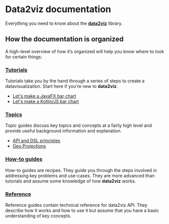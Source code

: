 # Data2viz documentation

Everything you need to know about the 
**[data2viz](https://github.com/data2viz/data2viz)** library.

## How the documentation is organized

A high-level overview of how it’s organized will help 
you know where to look for certain things:


### [Tutorials](tutorials/index.md)
Tutorials take you by the hand through a series of steps to 
create a datavisualization. Start here if you’re new to 
**data2viz**.

* [Let's make a JavaFX bar chart](tutorials/javafx-bar-chart/javafx-bar-chart.md)
* [Let's make a Kotlin/JS bar chart](tutorials/kotlinJS-bar-chart/kotlinjs-bar-chart.md)


### [Topics](topics/index.md)
Topic guides discuss key topics and concepts at a fairly 
high level and provide useful background information and
 explanation.

* [API and DSL principles](topics/api-and-dsl.md)
* [Geo Projections](topics/geo.md) 

### [How-to guides](how-to/index.md)
How-to guides are recipes. They guide you through the steps 
involved in addressing key problems and use-cases. They 
are more advanced than tutorials and assume some knowledge 
of how **data2viz** works.

### [Reference](reference/index.md)
Reference guides contain technical reference for data2viz API. 
They describe how it works and how to use it but assume that you have 
a basic understanding of key concepts.
